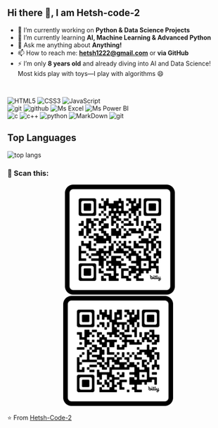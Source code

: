 ## Hi there 👋, I am **Hetsh-code-2**

- 🔭 I’m currently working on **Python & Data Science Projects**
- 🌱 I’m currently learning **AI, Machine Learning & Advanced Python**
- 💬 Ask me anything about **Anything!**
- 📫 How to reach me: **hetsh1222@gmail.com** or **via GitHub**
- ⚡ I’m only **8 years old** and already diving into AI and Data Science!  
  Most kids play with toys—I play with algorithms 😄
<br>


![HTML5](https://img.shields.io/badge/html%205-grey?style=for-the-badge&logo=html5&logoColor=white&labelColor=000000)
![CSS3](https://img.shields.io/badge/css%203-grey?style=for-the-badge&logo=css&logoColor=white&labelColor=000000)
![JavaScript](https://img.shields.io/badge/-JavaScript-grey?style=for-the-badge&logo=javascript&logoColor=white&labelColor=000000)
<br>
![git](https://img.shields.io/badge/-git-grey?style=for-the-badge&logo=git&logoColor=white&labelColor=000000)
![github](https://img.shields.io/badge/-github-grey?style=for-the-badge&logo=github&logoColor=white&labelColor=000000)
![Ms Excel](https://img.shields.io/badge/-Ms%20Excel-grey?style=for-the-badge&logo=googlesheets&logoColor=white&labelColor=000000)
![Ms Power BI](https://img.shields.io/badge/-Ms%20Power%20BI-grey?style=for-the-badge&logo=googleanalytics&logoColor=white&labelColor=000000)
<br>
![c](https://img.shields.io/badge/-c%20language-grey?style=for-the-badge&logo=c&logoColor=white&labelColor=000000)
![c++](https://img.shields.io/badge/-c++-grey?style=for-the-badge&logo=cplusplus&logoColor=white&labelColor=000000)
![python](https://img.shields.io/badge/-python-grey?style=for-the-badge&logo=python&logoColor=white&labelColor=000000)
![MarkDown](https://img.shields.io/badge/-Markdown-grey?style=for-the-badge&logo=Markdown&logoColor=white&labelColor=000000)
![git](https://img.shields.io/badge/-git-grey?style=for-the-badge&logo=git&logoColor=white&labelColor=000000)


<!-- GitHub Stats -->
## Top Languages
![top langs](https://github-readme-stats.vercel.app/api/top-langs/?username=Hetsh-Code-2&theme=radical&title_color=ffffff&text_color=ffffff&bg_color=000000")


<!-- Scanner for thanks -->
<h3> 🔗 Scan this: </h3>
<p align="center">
  &nbsp; <img src="./qrCode.png" width="250px"></img> <img src="./qrCode2.png" width="250px"></img>
</p>


⭐️ From [Hetsh-Code-2](https://github.com/Hetsh-Code-2)
